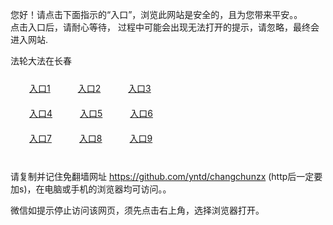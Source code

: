 您好！请点击下面指示的“入口”，浏览此网站是安全的，且为您带来平安。。 <br/>
点击入口后，请耐心等待， 过程中可能会出现无法打开的提示，请忽略，最终会进入网站. </br>

法轮大法在长春<br/>
<div style="padding:10px"><a style="margin:20px" target="_blank" href="https://d2uc5j3xso48u6.cloudfront.net/2Qpsp?knnalzs" id="ccLink1" rel="nofollow">入口1</a> <a target="_blank" style="margin:20px" href="https://d2i6sjyjafkgvg.cloudfront.net/2Qpsp?dicjmsm" id="ccLink2" rel="nofollow">入口2</a> <a style="margin:20px" target="_blank" href="https://d2jobqeeqyoktv.cloudfront.net/2Qpsp?qtxdusec" id="ccLink3" rel="nofollow">入口3</a></div>

<div style="padding:10px" ><a style="margin:20px" target="_blank" href="https://d2uc5j3xso48u6.cloudfront.net/2Qpsp?knnalzs" id="ccLink4" rel="nofollow">入口4</a> <a style="margin:20px" href="https://d2i6sjyjafkgvg.cloudfront.net/2Qpsp?dicjmsm" target="_blank" id="ccLink5" rel="nofollow">入口5</a> <a style="margin:20px" href="https://d2jobqeeqyoktv.cloudfront.net/2Qpsp?qtxdusec" target="_blank" id="ccLink6" rel="nofollow">入口6</a></div>

<div style="padding:10px"><a style="margin:20px" target="_blank" href="https://d2uc5j3xso48u6.cloudfront.net/2Qpsp?knnalzs" id="ccLink7" rel="nofollow">入口7</a> <a style="margin:20px" href="https://d2i6sjyjafkgvg.cloudfront.net/2Qpsp?dicjmsm" target="_blank" id="ccLink8" rel="nofollow">入口8</a> <a style="margin:20px" target="_blank" href="https://d2jobqeeqyoktv.cloudfront.net/2Qpsp?qtxdusec" id="ccLink9" rel="nofollow">入口9</a></div>

<br/>



请复制并记住免翻墙网址 https://github.com/yntd/changchunzx (http后一定要加s)，在电脑或手机的浏览器均可访问。。<br/>

微信如提示停止访问该网页，须先点击右上角，选择浏览器打开。
